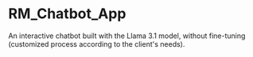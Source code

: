 # RM_Chatbot_App
An interactive chatbot built with the Llama 3.1 model, without fine-tuning (customized process according to the client's needs).
